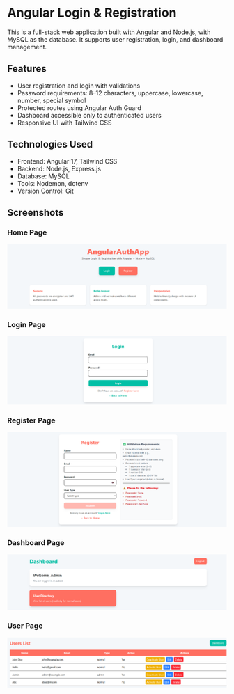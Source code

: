 # Angular Login & Registration

This is a full-stack web application built with Angular and Node.js, with MySQL as the database. It supports user registration, login, and dashboard management.

## Features
- User registration and login with validations
- Password requirements: 8–12 characters, uppercase, lowercase, number, special symbol
- Protected routes using Angular Auth Guard
- Dashboard accessible only to authenticated users
- Responsive UI with Tailwind CSS

## Technologies Used
- Frontend: Angular 17, Tailwind CSS
- Backend: Node.js, Express.js
- Database: MySQL
- Tools: Nodemon, dotenv
- Version Control: Git

## Screenshots

### Home Page
![Home Page](screenshots/home.png)

### Login Page
![Login Page](screenshots/login.png)

### Register Page
![Register Page](screenshots/register.png)

### Dashboard Page
![Dashboard Page](screenshots/dashboard.png)

### User Page
![User Page](screenshots/users.png)

